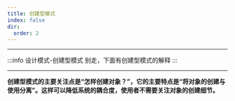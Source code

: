 ```yaml
---
title: 创建型模式
index: false
dir:
  order: 2
---
```


---

:::info
设计模式-创建型模式 别走，下面有创建型模式的解释
:::

---

<Catalog />

**创建型模式的主要关注点是“怎样创建对象？”，它的主要特点是“将对象的创建与使用分离”。这样可以降低系统的耦合度，使用者不需要关注对象的创建细节。**